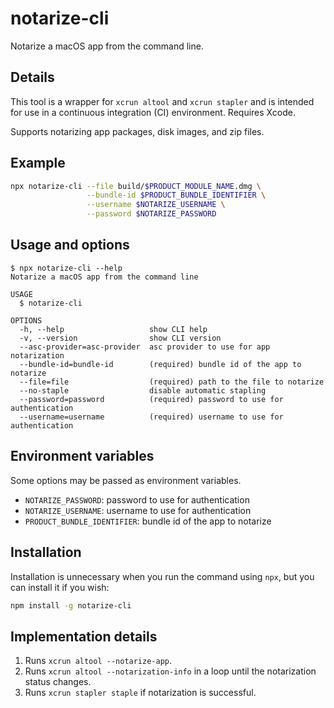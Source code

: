# notarize-cli

Notarize a macOS app from the command line.

## Details

This tool is a wrapper for `xcrun altool` and `xcrun stapler` and is intended for use in a continuous integration (CI) environment. Requires Xcode.

Supports notarizing app packages, disk images, and zip files.

## Example

```sh
npx notarize-cli --file build/$PRODUCT_MODULE_NAME.dmg \
                 --bundle-id $PRODUCT_BUNDLE_IDENTIFIER \
                 --username $NOTARIZE_USERNAME \
                 --password $NOTARIZE_PASSWORD
```

## Usage and options

```sh-session
$ npx notarize-cli --help
Notarize a macOS app from the command line

USAGE
  $ notarize-cli

OPTIONS
  -h, --help                   show CLI help
  -v, --version                show CLI version
  --asc-provider=asc-provider  asc provider to use for app notarization
  --bundle-id=bundle-id        (required) bundle id of the app to notarize
  --file=file                  (required) path to the file to notarize
  --no-staple                  disable automatic stapling
  --password=password          (required) password to use for authentication
  --username=username          (required) username to use for authentication
```

## Environment variables

Some options may be passed as environment variables.

- `NOTARIZE_PASSWORD`: password to use for authentication
- `NOTARIZE_USERNAME`: username to use for authentication
- `PRODUCT_BUNDLE_IDENTIFIER`: bundle id of the app to notarize

## Installation

Installation is unnecessary when you run the command using `npx`, but you can install it if you wish:

```sh
npm install -g notarize-cli
```

## Implementation details

1. Runs `xcrun altool --notarize-app`.
1. Runs `xcrun altool --notarization-info` in a loop until the notarization status changes.
1. Runs `xcrun stapler staple` if notarization is successful.
